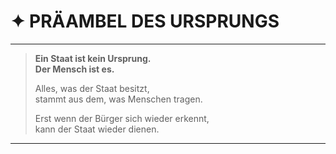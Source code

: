 # ✦ PRÄAMBEL DES URSPRUNGS

---

> **Ein Staat ist kein Ursprung.  
> Der Mensch ist es.**
>
> Alles, was der Staat besitzt,  
> stammt aus dem, was Menschen tragen.
>
> Erst wenn der Bürger sich wieder erkennt,  
> kann der Staat wieder dienen.

---
